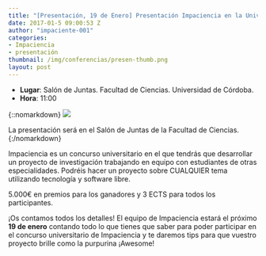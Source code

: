 ```yaml
---
title: "[Presentación, 19 de Enero] Presentación Impaciencia en la Universidad de Córdoba"
date: 2017-01-5 09:00:53 Z
author: "impaciente-001"
categories:
- Impaciencia
- presentación
thumbnail: /img/conferencias/presen-thumb.png
layout: post
---
```


- **Lugar**: Salón de Juntas. Facultad de Ciencias. Universidad de Córdoba.
- **Hora**: 11:00

{::nomarkdown}
<img src="{{ site.baseurl }}/img/conferencias/presentacion-impaciencia.png">
<div class="piefoto"> La presentación será en el Salón de Juntas de la Facultad de Ciencias. </div>
{:/nomarkdown}

Impaciencia es un concurso universitario en el que tendrás que desarrollar un proyecto de investigación trabajando en equipo con estudiantes de otras especialidades. Podréis hacer un proyecto sobre CUALQUIER tema utilizando tecnología y software libre.

5.000€ en premios para los ganadores y 3 ECTS para todos los participantes.

¡Os contamos todos los detalles! El equipo de Impaciencia estará el próximo **19 de enero** contando todo lo que tienes que saber para poder participar en el concurso universitario de Impaciencia y te daremos tips para que vuestro proyecto brille como la purpurina ¡Awesome!
